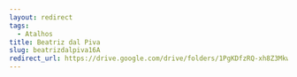 ```yaml
---
layout: redirect
tags:
  - Atalhos
title: Beatriz dal Piva
slug: beatrizdalpiva16A
redirect_url: https://drive.google.com/drive/folders/1PgKDfzRQ-xh8Z3MkwLpMiTNsxann2IP0?usp=drive_link
---
```

